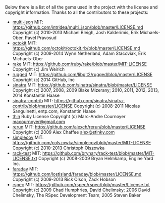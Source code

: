 Below there is a list of all the gems used in the project with the license and copyright information. Thanks to all the contributors to these projects:
* [multi-json](https://github.com/intridea/multi_json)  MIT: https://github.com/intridea/multi_json/blob/master/LICENSE.md Copyright (c) 2010-2013 Michael Bleigh, Josh Kalderimis, Erik Michaels-Ober, Pavel Pravosud
* [octokit](https://github.com/octokit/octokit.rb) MIT: https://github.com/octokit/octokit.rb/blob/master/LICENSE.md Copyright (c) 2009-2014 Wynn Netherland, Adam Stacoviak, Erik Michaels-Ober
* [rake](https://github.com/ruby/rake) MIT: https://github.com/ruby/rake/blob/master/MIT-LICENSE Copyright (c) Jim Weirich
* [rugged](https://github.com/libgit2/rugged) MIT: https://github.com/libgit2/rugged/blob/master/LICENSE Copyright (c) 2014 GitHub, Inc
* [sinatra](https://github.com/sinatra/sinatra) MIT: https://github.com/sinatra/sinatra/blob/master/LICENSE Copyright (c) 2007, 2008, 2009 Blake Mizerany; 2010, 2011, 2012, 2013, 2014 Konstantin Haase
* [sinatra-contrib](https://github.com/sinatra/sinatra-contrib) MIT: https://github.com/sinatra/sinatra-contrib/blob/master/LICENSE Copyright (c) 2008-2011 Nicolas Sanguinetti, entp.com, Konstantin Haase
* [thin](https://github.com/macournoyer/thin) Ruby License Copyright (c) Marc-Andre Cournoyer macournoyer@gmail.com
* [rerun](https://github.com/alexch/rerun) MIT: https://github.com/alexch/rerun/blob/master/LICENSE Copyright (c) 2009 Alex Chaffee <alex@stinky.com>
* [simplecov](https://github.com/colszowka/simplecov) MIT: https://github.com/colszowka/simplecov/blob/master/MIT-LICENSE Copyright (c) 2010-2013 Christoph Olszowka
* [rack-test](https://github.com/brynary/rack-test) MIT: https://github.com/brynary/rack-test/blob/master/MIT-LICENSE.txt Copyright (c) 2008-2009 Bryan Helmkamp, Engine Yard Inc.
* [faraday](https://github.com/lostisland/faraday) MIT: https://github.com/lostisland/faraday/blob/master/LICENSE.md Copyright (c) 2009-2013 Rick Olson, Zack Hobson
* [rspec](https://github.com/rspec/rspec/blob) MIT: https://github.com/rspec/rspec/blob/master/License.txt Copyright (c) 2009 Chad Humphries, David Chelimsky; 2006 David Chelimsky, The RSpec Development Team; 2005 Steven Baker